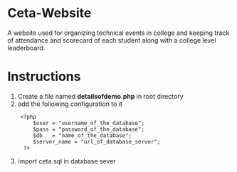 # Ceta-Website

A website used for organizing technical events in college and keeping track of attendance and scorecard of each student along with a college level leaderboard.

# Instructions
1) Create a file named **detailsofdemo.php** in root directory
2) add the following configuration to it

```
    <?php
        $user = "username_of_the_database";
        $pass = "password_of_the_database";
        $db   = "name_of_the_database";
        $server_name = "url_of_database_server";
     ?>
```

3) import ceta.sql in database sever
